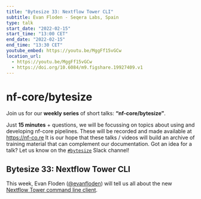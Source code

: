 ```yaml
---
title: "Bytesize 33: Nextflow Tower CLI"
subtitle: Evan Floden - Seqera Labs, Spain
type: talk
start_date: "2022-02-15"
start_time: "13:00 CET"
end_date: "2022-02-15"
end_time: "13:30 CET"
youtube_embed: https://youtu.be/MggFf15vGCw
location_url:
  - https://youtu.be/MggFf15vGCw
  - https://doi.org/10.6084/m9.figshare.19927409.v1
---
```


# nf-core/bytesize

Join us for our **weekly series** of short talks: **“nf-core/bytesize”**.

Just **15 minutes** + questions, we will be focussing on topics about using and developing nf-core pipelines.
These will be recorded and made available at <https://nf-co.re>
It is our hope that these talks / videos will build an archive of training material that can complement our documentation. Got an idea for a talk? Let us know on the [`#bytesize`](https://nfcore.slack.com/channels/bytesize) Slack channel!

## Bytesize 33: Nextflow Tower CLI

This week, Evan Floden ([@evanfloden](https://github.com/evanfloden/)) will tell us all about the new [Nextflow Tower command line client](https://github.com/seqeralabs/tower-cli).
